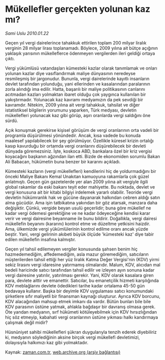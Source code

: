 # Mükellefler gerçekten yolunan kaz mı?

*Sami Uslu 2010.01.22*

<tr><td class="metin" colspan="2" style="padding-top: 20px; padding-left: 5px; ">Geçen yıl vergi dairelerince tahakkuk ettirilen toplam 200 milyar liralık verginin 28 milyar lirası toplanamadı. Böylece, 2009 yılına ait bütçe açığının yaklaşık yarısının mükelleflerce ödenmeyen vergilerden ileri geldiği ortaya çıktı.</td></tr><tr><td class="metin" colspan="2" style="padding-top: 20px; padding-left: 5px; "><p>Vergi yükümlüsü vatandaşları kümesteki kazlar olarak tanımlamak ve onları yolunan kazlar diye vasıflandırmak maliye dünyasının neredeyse resmileşmiş bir jargonudur. Bununla, vergi dairelerinde kayıtlı insanların devlet tarafından yolunduğu, yani ellerinden ve kasalarından paralarının zorla alındığı ima edilir. Hatta, başarılı bir maliye politikasının canlarını acıtmadan kazları yolmaktan ibaret olduğu çok yaygınca kullanılan bir yakıştırmadır. Yolunacak kaz kavramı medyamızın da pek sevdiği bir kavramdır. Nitekim, 2009 yılına ait vergi tahakkuk, tahsilat ve diğer istatistiksel bilgilerin yorumunu yaparken, Türk medyası, devletin mükellefleri yolunacak kaz gibi görüp, aşırı oranlarda vergi saldığını öne sürdü.
<p>Açık konuşmak gerekirse kişisel görüşüm de vergi oranlarının orta vadeli bir programla düşürülmesi yönündedir. Ancak, kısa vadede bu konuda maalesef yapılabilecek bir şey görülmüyor. Özellikle küresel krizin ortalığı kasıp kavurduğu bir ortamda vergi oranlarını düşürebilecek bir devleti dünyada göremezsiniz. İşte, koskoca ABD, bankalara özel bir kriz vergisi koyacağını başkanın ağzından ilan etti. Bizde de ekonomiden sorumlu Bakan Ali Babacan, hükümetin buna benzer bir kararını açıkladı.
<p>Kümesteki kazların (vergi mükellefleri) kendilerini hiç de yoldurmadığını bir önceki Maliye Bakanı Kemal Unakıtan kamuoyuna rakamlarla çok güzel anlatmıştı. Geçen gün gazetelerde yer alan 2009 yılına ait vergiyle ilgili global rakamlar da eski bakanı teyit eder mahiyette. Bu noktada, devlet ve vergi konusuna ait bir kitabi bilgiyi irdelemek yararlı olabilir. Teoride vergi devletin hükümranlık hak ve gücüne dayanarak halkından cebren aldığı satın alma gücüdür. Ama işin tatbikatına yakından bir göz atarsak, manzara daha değişiktir. Çünkü, vergide beyan usulü geçerlidir; buna göre mükellef ne kadar vergi ödemesi gerektiğine ve ne kadar ödeyeceğine kendisi karar verir ve vergi dairesine beyanname ile bunu bildirir. Doğallıkla, vergi dairesi mükellefin beyanını (kararını) kontrol etme ve düzeltme yetkisini haizdir. Ama, ülkemizde vergi yükümlülerinin kontrol edilme oranı ancak yüzde beştir. Yani, vergi gelirinin akıbeti büyük ölçüde 'kümesteki kaz' diye tabir edilen mükellefin insafına kalmıştır.
<p>Geçen yıl tahsil edilemeyen vergiler konusunda şahsen benim hiç hazmedemediğim, affedemediğim, asla mazur göremediğim, satıcıların müşterilerden tahsil ettiği her yüz liralık Katma Değer Vergisi'nin (KDV) yirmi sekiz lirasını vergi idaresine yatırmamış olmalarıdır. Malum, KDV, alıcıdan mal bedeli haricinde satıcı tarafından tahsil edilir ve izleyen ayın sonuna kadar vergi dairesine yatırılır, yatırılması gerekir. Yani, KDV olarak kasalara giren para, devlete aittir ve emanettir. Satıcılar, bu emanetçilik hizmeti karşılığında KDV meblağlarını devlete ödedikleri tarihe kadar ortalama 45-50 gün bedavaya kullanır. Başka bir deyimle KDV uygulaması satıcı konumundaki şirketlere sıfır maliyetli bir finansman kaynağı oluşturur. Ayrıca KDV borcunu, KDV alacağından mahsup etmek imkanı da vardır. Bütün bunları bile bile KDV parasının üstüne yatmak, ahlakla bağdaşır bir davranış olmasa gerek. Öte yandan medyanın, sırf hükümeti kötüleyebilmek için KDV hırsızlığından hiç söz etmeyip, kabahati vergi oranlarının üstüne yıkması halkı kandırmaya çalışmak değil midir?
<p>Hüsnüniyet sahibi mükellefleri şükran duygularıyla tenzih ederek diyebiliriz ki, medyanın söylediğinin aksine birçok vergi mükellefi devletimizi, dolayısıyla halkımızı kaz gibi yolmaktadır.<br/></p></p></p></p></p></td></tr>

Kaynak: [zaman.com.tr](http://zaman.com.tr/yazar.do?yazino=943228), [web.archive.org (arşiv bağlantısı)](http://web.archive.org/web/20100204234540/http://www.zaman.com.tr:80/yazar.do?yazino=943228)
